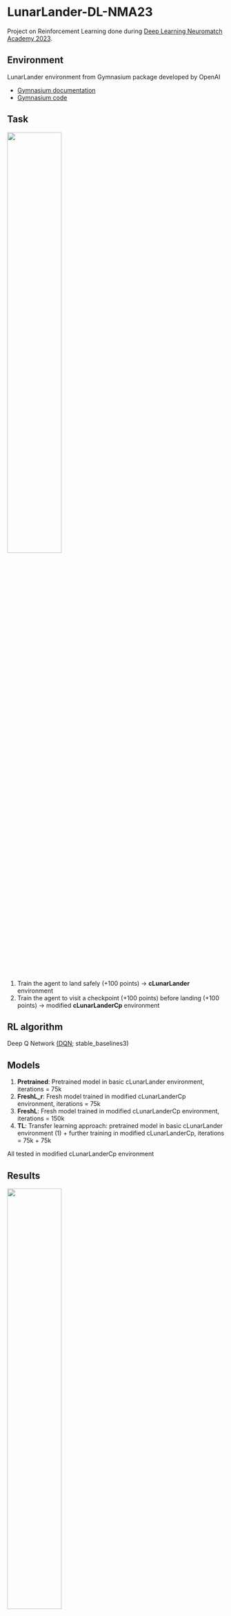 # LunarLander-DL-NMA23

Project on Reinforcement Learning done during [Deep Learning Neuromatch Academy 2023](https://deeplearning.neuromatch.io).

## Environment ##
LunarLander environment from Gymnasium package developed by OpenAI
* [Gymnasium documentation](https://gymnasium.farama.org/environments/box2d/lunar_lander/)
* [Gymnasium code](https://github.com/Farama-Foundation/Gymnasium)

## Task ##
<img src="https://github.com/pdzialecka/LunarLander-DLNeuromatch23/blob/main/Figures/cLunarLanderCp_env.png"  height="50%" width="50%">

1. Train the agent to land safely (+100 points) -> **cLunarLander** environment
2. Train the agent to visit a checkpoint (+100 points) before landing (+100 points) -> modified **cLunarLanderCp** environment

## RL algorithm ##
Deep Q Network [(DQN](https://stable-baselines3.readthedocs.io/en/master/modules/dqn.html); stable_baselines3)

## Models ##
1. **Pretrained**: Pretrained model in basic cLunarLander environment, iterations = 75k
2. **FreshL_r**: Fresh model trained in modified cLunarLanderCp environment, iterations = 75k
3. **FreshL**: Fresh model trained in modified cLunarLanderCp environment, iterations = 150k
4. **TL**: Transfer learning approach: pretrained model in basic cLunarLander environment (1) + further training in modified cLunarLanderCp, iterations = 75k + 75k

All tested in modified cLunarLanderCp environment

## Results ##
<img src=https://github.com/pdzialecka/LunarLander-DLNeuromatch23/blob/main/Figures/reward_results.png  height="50%" width="50%">

**% of trials landed**
Model  | Accuracy (%)
------------- | -------------
Pretrained (1)  | 99.0
FreshL_r (2) | 20.2
FreshL (3) | 0.0
TL (4) | 53.4



***% of trials with checkpoint visited**
Model  | Accuracy (%)
------------- | -------------
Pretrained (1) | 0.6
FreshL_r (2) | 48.8
FreshL (3) | 0.0
TL (4) | 10.6

## Model performance ##
1. Learns how to land well but does not know about the checkpoint
2. Learns to visit the checkpoint in ~50% of cases, lands only in 20% of cases 
3. Worst performance: learns neither to land nor to visit the checkpoint
4. Learns to land in ~50% of cases, visits checkpoint ~10% of cases

### Potential further improvements for the TL model ###
* Longer training time
* Improved reward function
* Different RL algorithm, e.g. PPO

## Starting point ##
[Performance Analysis of DQN Algorithm on the Lunar Lander task](https://github.com/pdzialecka/course-content-dl/blob/main/projects/ReinforcementLearning/lunar_lander.ipynb)

